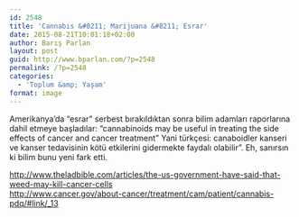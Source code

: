 ```yaml
---
id: 2548
title: 'Cannabis &#8211; Marijuana &#8211; Esrar'
date: 2015-08-21T10:01:18+02:00
author: Barış Parlan
layout: post
guid: http://www.bparlan.com/?p=2548
permalink: /?p=2548
categories:
  - 'Toplum &amp; Yaşam'
format: image
---
```

<div class="ttr_start">
</div>

Amerikanya&#8217;da &#8220;esrar&#8221; serbest bırakıldıktan sonra bilim adamları raporlarına dahil etmeye başladılar: &#8220;cannabinoids may be useful in treating the side effects of cancer and cancer treatment&#8221; Yani türkçesi: canaboidler kanseri ve kanser tedavisinin kötü etkilerini gidermekte faydalı olabilir&#8221;. Eh, sanırsın ki bilim bunu yeni fark etti.

http://www.theladbible.com/articles/the-us-government-have-said-that-weed-may-kill-cancer-cells  
http://www.cancer.gov/about-cancer/treatment/cam/patient/cannabis-pdq/#link/_13

<div class="ttr_end">
</div>